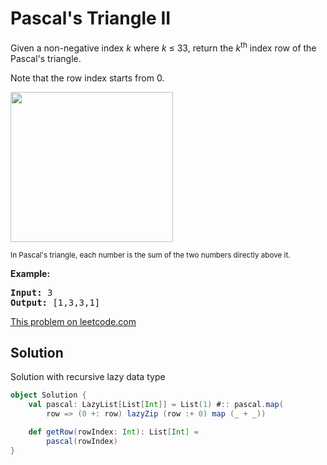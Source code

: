 # Pascal's Triangle II

Given a non-negative index _k_ where _k_ ≤ 33, return the _k_<sup>th</sup> index row of the Pascal's triangle.

Note that the row index starts from 0.

<img src="https://upload.wikimedia.org/wikipedia/commons/0/0d/PascalTriangleAnimated2.gif" width="260" height="240">

<small>In Pascal's triangle, each number is the sum of the two numbers directly
above it.</small>

**Example:**
<pre>
<b>Input:</b> 3
<b>Output:</b> [1,3,3,1]
</pre>

[This problem on leetcode.com](https://leetcode.com/problems/pascals-triangle-ii/)

## Solution

Solution with recursive lazy data type

```scala
object Solution {
    val pascal: LazyList[List[Int]] = List(1) #:: pascal.map(
        row => (0 +: row) lazyZip (row :+ 0) map (_ + _))

    def getRow(rowIndex: Int): List[Int] =
        pascal(rowIndex)
}
```
